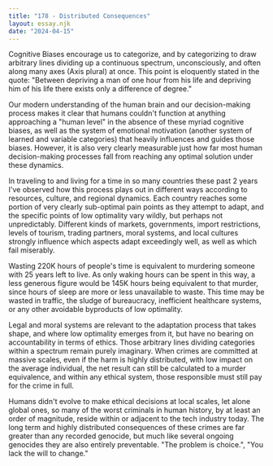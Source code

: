 ```yaml
---
title: "178 - Distributed Consequences"
layout: essay.njk
date: "2024-04-15"
---
```


Cognitive Biases encourage us to categorize, and by categorizing to draw arbitrary lines dividing up a continuous spectrum, unconsciously, and often along many axes (Axis plural) at once. This point is eloquently stated in the quote: "Between depriving a man of one hour from his life and depriving him of his life there exists only a difference of degree."

Our modern understanding of the human brain and our decision-making process makes it clear that humans couldn't function at anything approaching a "human level" in the absence of these myriad cognitive biases, as well as the system of emotional motivation (another system of learned and variable categories) that heavily influences and guides those biases. However, it is also very clearly measurable just how far most human decision-making processes fall from reaching any optimal solution under these dynamics.

In traveling to and living for a time in so many countries these past 2 years I've observed how this process plays out in different ways according to resources, culture, and regional dynamics. Each country reaches some portion of very clearly sub-optimal pain points as they attempt to adapt, and the specific points of low optimality vary wildly, but perhaps not unpredictably. Different kinds of markets, governments, import restrictions, levels of tourism, trading partners, moral systems, and local cultures strongly influence which aspects adapt exceedingly well, as well as which fail miserably.

Wasting 220K hours of people's time is equivalent to murdering someone with 25 years left to live. As only waking hours can be spent in this way, a less generous figure would be 145K hours being equivalent to that murder, since hours of sleep are more or less unavailable to waste. This time may be wasted in traffic, the sludge of bureaucracy, inefficient healthcare systems, or any other avoidable byproducts of low optimality.

Legal and moral systems are relevant to the adaptation process that takes shape, and where low optimality emerges from it, but have no bearing on accountability in terms of ethics. Those arbitrary lines dividing categories within a spectrum remain purely imaginary. When crimes are committed at massive scales, even if the harm is highly distributed, with low impact on the average individual, the net result can still be calculated to a murder equivalence, and within any ethical system, those responsible must still pay for the crime in full.

Humans didn't evolve to make ethical decisions at local scales, let alone global ones, so many of the worst criminals in human history, by at least an order of magnitude, reside within or adjacent to the tech industry today. The long term and highly distributed consequences of these crimes are far greater than any recorded genocide, but much like several ongoing genocides they are also entirely preventable. "The problem is choice.", "You lack the will to change."

